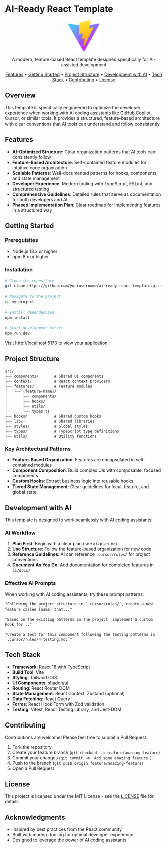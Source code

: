 # AI-Ready React Template

<p align="center">
  <img src="public/vite.svg" alt="AI-Ready React Template" width="100" />
</p>

<p align="center">
  A modern, feature-based React template designed specifically for AI-assisted development
</p>

<p align="center">
  <a href="#features">Features</a> •
  <a href="#getting-started">Getting Started</a> •
  <a href="#project-structure">Project Structure</a> •
  <a href="#development-with-ai">Development with AI</a> •
  <a href="#tech-stack">Tech Stack</a> •
  <a href="#contributing">Contributing</a> •
  <a href="#license">License</a>
</p>

## Overview

This template is specifically engineered to optimize the developer experience when working with AI coding assistants like GitHub Copilot, Cursor, or similar tools. It provides a structured, feature-based architecture with clear conventions that AI tools can understand and follow consistently.

## Features

- **AI-Optimized Structure**: Clear organization patterns that AI tools can consistently follow
- **Feature-Based Architecture**: Self-contained feature modules for intuitive code organization
- **Scalable Patterns**: Well-documented patterns for hooks, components, and state management
- **Developer Experience**: Modern tooling with TypeScript, ESLint, and structured testing
- **Comprehensive Guidelines**: Detailed rules that serve as documentation for both developers and AI
- **Phased Implementation Plan**: Clear roadmap for implementing features in a structured way

## Getting Started

### Prerequisites

- Node.js 18.x or higher
- npm 8.x or higher

### Installation

```bash
# Clone the repository
git clone https://github.com/yourusername/ai-ready-react-template.git my-project

# Navigate to the project
cd my-project

# Install dependencies
npm install

# Start development server
npm run dev
```

Visit [http://localhost:5173](http://localhost:5173) to view your application.

## Project Structure

```
src/
├── components/       # Shared UI components
├── context/          # React context providers
├── features/         # Feature modules
│   └── [feature-name]/
│       ├── components/
│       ├── hooks/
│       ├── utils/
│       └── types.ts
├── hooks/            # Shared custom hooks
├── lib/              # Shared libraries
├── styles/           # Global styles
├── types/            # TypeScript type definitions
└── utils/            # Utility functions
```

### Key Architectural Patterns

- **Feature-Based Organization**: Features are encapsulated in self-contained modules
- **Component Composition**: Build complex UIs with composable, focused components
- **Custom Hooks**: Extract business logic into reusable hooks
- **Tiered State Management**: Clear guidelines for local, feature, and global state

## Development with AI

This template is designed to work seamlessly with AI coding assistants:

### AI Workflow

1. **Plan First**: Begin with a clear plan (see `ai/plan.md`)
2. **Use Structure**: Follow the feature-based organization for new code
3. **Reference Guidelines**: AI can reference `.cursor/rules/` for project conventions
4. **Document As You Go**: Add documentation for completed features in `ai/docs/`

### Effective AI Prompts

When working with AI coding assistants, try these prompt patterns:

```
"Following the project structure in `.cursor/rules/`, create a new feature called [name] that..."

"Based on the existing patterns in the project, implement a custom hook for..."

"Create a test for this component following the testing patterns in `.cursor/rules/4-testing.mdc`"
```

## Tech Stack

- **Framework**: React 18 with TypeScript
- **Build Tool**: Vite
- **Styling**: Tailwind CSS
- **UI Components**: shadcn/ui
- **Routing**: React Router DOM
- **State Management**: React Context, Zustand (optional)
- **Data Fetching**: React Query
- **Forms**: React Hook Form with Zod validation
- **Testing**: Vitest, React Testing Library, and Jest-DOM

## Contributing

Contributions are welcome! Please feel free to submit a Pull Request.

1. Fork the repository
2. Create your feature branch (`git checkout -b feature/amazing-feature`)
3. Commit your changes (`git commit -m 'Add some amazing feature'`)
4. Push to the branch (`git push origin feature/amazing-feature`)
5. Open a Pull Request

## License

This project is licensed under the MIT License - see the [LICENSE](LICENSE) file for details.

## Acknowledgments

- Inspired by best practices from the React community
- Built with modern tooling for optimal developer experience
- Designed to leverage the power of AI coding assistants